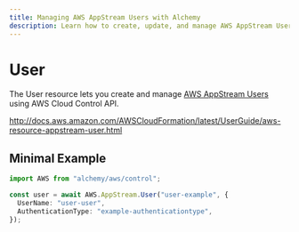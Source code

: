 ```yaml
---
title: Managing AWS AppStream Users with Alchemy
description: Learn how to create, update, and manage AWS AppStream Users using Alchemy Cloud Control.
---
```


# User

The User resource lets you create and manage [AWS AppStream Users](https://docs.aws.amazon.com/appstream/latest/userguide/) using AWS Cloud Control API.

http://docs.aws.amazon.com/AWSCloudFormation/latest/UserGuide/aws-resource-appstream-user.html

## Minimal Example

```ts
import AWS from "alchemy/aws/control";

const user = await AWS.AppStream.User("user-example", {
  UserName: "user-user",
  AuthenticationType: "example-authenticationtype",
});
```

